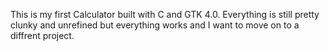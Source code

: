 This is my first Calculator built with C and GTK 4.0.
Everything is still pretty clunky and unrefined but everything works and I want to move on to a diffrent project.
